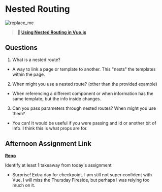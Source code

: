 # Nested Routing

![replace_me](https://codeworks.blob.core.windows.net/public/assets/img/illustrations/placeholder.svg)

> **📖 [Using Nested Routing in Vue.js](https://codeworksacademy.com/fs-student-guide/resources/wk6/04-Child-Routes)**

## Questions

1. What is a nested route?

- A way to link a page or template to another.  This "nests" the templates within the page.
 
2. When might you use a nested route? (other than the provided example)

- When referencing a different component or when information has the same template, but the info inside changes. 

3. Can you pass parameters through nested routes? When might you use them?

- You can! It would be useful if you were passing and id or another bit of info.  I think this is what props are for.

## Afternoon Assignment Link

**[Repo](https://github.com/coelallen/CheckPoint!!!)**

Identify at least 1 takeaway from today's assignment

- Surprise! Extra day for checkpoint.  I am still not super confident with Vue.  I will miss the Thursday Fireside, but perhaps I was relying too much on it.